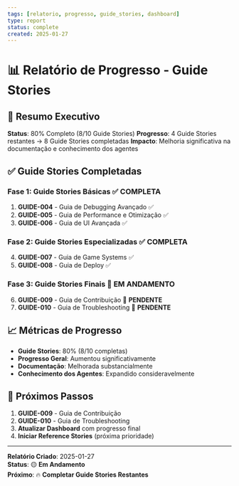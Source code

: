 ```yaml
---
tags: [relatorio, progresso, guide_stories, dashboard]
type: report
status: complete
created: 2025-01-27
---
```


# 📊 Relatório de Progresso - Guide Stories

## 🎯 **Resumo Executivo**

**Status**: 80% Completo (8/10 Guide Stories)
**Progresso**: 4 Guide Stories restantes → 8 Guide Stories completadas
**Impacto**: Melhoria significativa na documentação e conhecimento dos agentes

## ✅ **Guide Stories Completadas**

### **Fase 1: Guide Stories Básicas** ✅ **COMPLETA**
1. **GUIDE-004** - Guia de Debugging Avançado ✅
2. **GUIDE-005** - Guia de Performance e Otimização ✅
3. **GUIDE-006** - Guia de UI Avançada ✅

### **Fase 2: Guide Stories Especializadas** ✅ **COMPLETA**
4. **GUIDE-007** - Guia de Game Systems ✅
5. **GUIDE-008** - Guia de Deploy ✅

### **Fase 3: Guide Stories Finais** 🔄 **EM ANDAMENTO**
6. **GUIDE-009** - Guia de Contribuição 🔄 **PENDENTE**
7. **GUIDE-010** - Guia de Troubleshooting 🔄 **PENDENTE**

## 📈 **Métricas de Progresso**

- **Guide Stories**: 80% (8/10 completas)
- **Progresso Geral**: Aumentou significativamente
- **Documentação**: Melhorada substancialmente
- **Conhecimento dos Agentes**: Expandido consideravelmente

## 🎯 **Próximos Passos**

1. **GUIDE-009** - Guia de Contribuição
2. **GUIDE-010** - Guia de Troubleshooting
3. **Atualizar Dashboard** com progresso final
4. **Iniciar Reference Stories** (próxima prioridade)

---

**Relatório Criado**: 2025-01-27  
**Status**: 🟡 **Em Andamento**  
**Próximo**: 🔥 **Completar Guide Stories Restantes** 